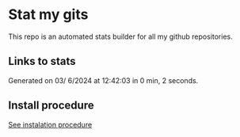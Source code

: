 # Stat my gits

This repo is an automated stats builder for all my github repositories.

## Links to stats


Generated on 03/ 6/2024 at 12:42:03 in 0 min, 2 seconds.

## Install procedure

[See instalation procedure](./src/install.md)
